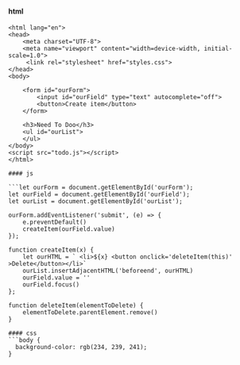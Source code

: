 #### html

```<!DOCTYPE html>
<html lang="en">
<head>
    <meta charset="UTF-8">
    <meta name="viewport" content="width=device-width, initial-scale=1.0">
     <link rel="stylesheet" href="styles.css">      
</head>
<body>

    <form id="ourForm">
        <input id="ourField" type="text" autocomplete="off">
        <button>Create item</button>
    </form>

    <h3>Need To Doo</h3>
    <ul id="ourList">  
    </ul>
</body>
<script src="todo.js"></script>
</html>

#### js

```let ourForm = document.getElementById('ourForm');
let ourField = document.getElementById('ourField');
let ourList = document.getElementById('ourList');

ourForm.addEventListener('submit', (e) => {
    e.preventDefault()
    createItem(ourField.value)
});

function createItem(x) {
    let ourHTML = ` <li>${x} <button onclick='deleteItem(this)' >Delete</button></li>`
    ourList.insertAdjacentHTML('beforeend', ourHTML)
    ourField.value = ''
    ourField.focus()
};

function deleteItem(elementToDelete) {
    elementToDelete.parentElement.remove()
} 

#### css
```body {
  background-color: rgb(234, 239, 241);
}



